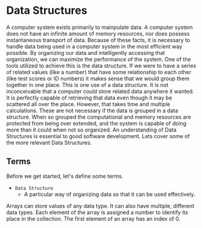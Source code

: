# Data Structures

A computer system exists primarily to mainpulate data. A computer system does not have an infinite amount of memory resources,
nor does possess instantaneous transport of data. Because of these facts, it is necessary to handle data being used in a
computer system in the most efficient way possible. By organizing our data and intelligently accessing that organization,
we can maximize the performance of the system. One of the tools utilized
to achieve this is the data structure. If we were to have a series of related values (like a number)
that have some relationship to each other (like test scores or ID numbers) it makes sense that we would group them
together in one place.
This is one use of a data structure. It is not inconceivable that a computer could store related data anywhere it wanted.
It is perfectly capable of retrieving that data even though it may be scattered all over the place. However, that takes time
and multiple calculations. These are not necessary if the data is grouped in a data structure. When so grouped the
computational and memory resources are protected from being over extended, and the system is capable of doing
more than it could when not so organized. An understanding of Data Structures is essential to good software development.
Lets cover some of the more relevant Data Structures.

## Terms

Before we get started, let's define some terms.

* `Data Structure`
    - A particular way of organizing data so that it can be used effectively.

Arrays can store values of any data type. It can also have multiple, different data types.
Each element of the array is assigned a number to identify its place in the collection.
The first element of an array has an index of 0.
